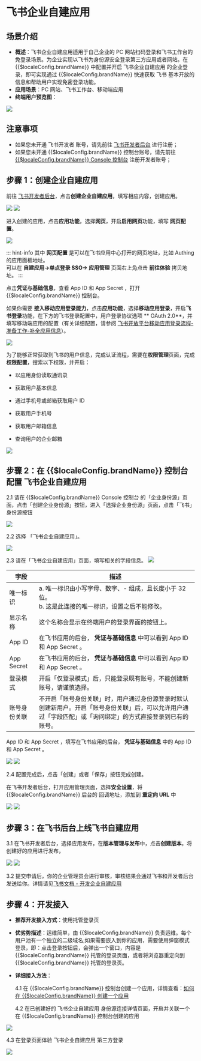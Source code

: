 # 飞书企业自建应用

<LastUpdated/>

## 场景介绍

- **概述**：飞书企业自建应用适用于自己企业的 PC 网站扫码登录和飞书工作台的免登录场景。为企业实现以飞书为身份源安全登录第三方应用或者网站。在 {{$localeConfig.brandName}} 中配置并开启 飞书企业自建应用 的企业登录，即可实现通过 {{$localeConfig.brandName}} 快速获取 飞书 基本开放的信息和帮助用户实现免密登录功能。
- **应用场景**：PC 网站、飞书工作台、移动端应用
- **终端用户预览图**：

<img src="./images/00.png" >

## 注意事项

- 如果您未开通 飞书开发者 账号，请先前往 [飞书开发者后台](https://open.feishu.cn/app) 进行注册；
- 如果您未开通 {{$localeConfig.brandName}} 控制台账号，请先前往 [{{$localeConfig.brandName}} Console 控制台](https://authing.cn/) 注册开发者账号；

## 步骤 1：创建企业自建应用

前往 [飞书开发者后台](https://open.feishu.cn/app)，点击**创建企业自建应用**，填写相应内容，创建应用。

<img src="./images/01.png" >

<img src="./images/02.png" >

进入创建的应用，点击**应用功能**，选择**网页**，开启**启用网页**功能，填写 **网页配置**。

<img src="./images/04.png" >

::: hint-info
其中 **网页配置** 是可以在飞书应用中心打开的网页地址，比如 Authing 的应用面板地址。</br>可以在 **自建应用->单点登录 SSO-> 应用管理** 页面右上角点击 **前往体验** 拷贝地址。
:::

点击**凭证与基础信息**，查看 App ID 和 App Secret ，打开 {{$localeConfig.brandName}} 控制台。

如果你需要 **接入移动应用登录能力**，点击**应用功能**，选择**移动应用登录**，开启**飞书登录**功能，在下方的飞书登录配置中，用户登录协议选项 ** OAuth 2.0**，并填写移动端应用的配置（有关详细配置，请参阅 [飞书开放平台移动应用登录流程-准备工作-补全应用信息](https://open.feishu.cn/document/uAjLw4CM/uYjL24iN/mobile-app/mobile-app-overview)）。

<img src="./images/09.png" >

为了能够正常获取到飞书的用户信息，完成认证流程，需要在**权限管理**页面，完成**权限配置**，搜索以下权限，并开启：

- 以应用身份读取通讯录

- 获取用户基本信息

- 通过手机号或邮箱获取用户 ID

- 获取用户手机号

- 获取用户邮箱信息

- 查询用户的企业邮箱

<img src="./images/06.png" >

## 步骤 2：在 {{$localeConfig.brandName}} 控制台配置 飞书企业自建应用

2.1 请在 {{$localeConfig.brandName}} Console 控制台 的「企业身份源」页面，点击「创建企业身份源」按钮，进入「选择企业身份源」页面，点击「飞书」身份源按钮

<img src="./images/12.png" >

2.2 选择 「飞书企业自建应用」。

<img src="./images/13.png" >

2.3 请在「飞书企业自建应用」页面，填写相关的字段信息。
<img src="./images/14.png" >

| 字段         | 描述                                                                                                                                                         |
| ------------ | ------------------------------------------------------------------------------------------------------------------------------------------------------------ |
| 唯一标识     | a. 唯一标识由小写字母、数字、- 组成，且长度小于 32 位。<br />b. 这是此连接的唯一标识，设置之后不能修改。                                                     |
| 显示名称     | 这个名称会显示在终端用户的登录界面的按钮上。                                                                                                                 |
| App ID       | 在飞书应用的后台， **凭证与基础信息** 中可以看到 App ID 和 App Secret 。                                                                                     |
| App Secret   | 在飞书应用的后台， **凭证与基础信息** 中可以看到 App ID 和 App Secret 。                                                                                     |
| 登录模式     | 开启「仅登录模式」后，只能登录既有账号，不能创建新账号，请谨慎选择。                                                                                         |
| 账号身份关联 | 不开启「账号身份关联」时，用户通过身份源登录时默认创建新用户。开启「账号身份关联」后，可以允许用户通过「字段匹配」或「询问绑定」的方式直接登录到已有的账号。 |

App ID 和 App Secret ，填写在飞书应用的后台， **凭证与基础信息** 中的 App ID 和 App Secret 。

<img src="./images/03.png" >

<img src="./images/10.png" >

2.4 配置完成后，点击「创建」或者「保存」按钮完成创建。

在飞书开发者后台，打开应用管理页面，选择**安全设置**，将 {{$localeConfig.brandName}} 后台的 回调地址，添加到 **重定向 URL** 中

<img src="./images/05.png" >

<img src="./images/10.png" >

## 步骤 3：在飞书后台上线飞书自建应用

3.1 在飞书开发者后台，选择应用发布，在**版本管理与发布**中，点击**创建版本**，将创建好的应用进行发布，

<img src="./images/07.png" >

<img src="./images/08.png" >

3.2 提交申请后，你的企业管理员会进行审核，审核结果会通过飞书和开发者后台发送给你。详情请见[飞书文档 - 开发企业自建应用](https://open.feishu.cn/document/uQjL04CN/ukzM04SOzQjL5MDN)

## 步骤 4：开发接入

- **推荐开发接入方式**：使用托管登录页

- **优劣势描述**：运维简单，由 {{$localeConfig.brandName}} 负责运维。每个用户池有一个独立的二级域名;如果需要嵌入到你的应用，需要使用弹窗模式登录，即：点击登录按钮后，会弹出一个窗口，内容是 {{$localeConfig.brandName}} 托管的登录页面，或者将浏览器重定向到 {{$localeConfig.brandName}} 托管的登录页。

- **详细接入方法**：

  4.1 在 {{$localeConfig.brandName}} 控制台创建一个应用，详情查看：[如何在 {{$localeConfig.brandName}} 创建一个应用](/guides/app-new/create-app/create-app.md)

  4.2 在已创建好的 飞书企业自建应用 身份源连接详情页面，开启并关联一个在 {{$localeConfig.brandName}} 控制台创建的应用

<img src="./images/15.png" >

4.3 在登录页面体验 飞书企业自建应用 第三方登录

<img src="./images/16.png" >
